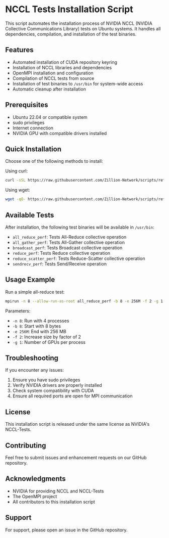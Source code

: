 # NCCL Tests Installation Script

This script automates the installation process of NVIDIA NCCL (NVIDIA Collective Communications Library) tests on Ubuntu systems. It handles all dependencies, compilation, and installation of the test binaries.

## Features

- Automated installation of CUDA repository keyring
- Installation of NCCL libraries and dependencies
- OpenMPI installation and configuration
- Compilation of NCCL tests from source
- Installation of test binaries to `/usr/bin` for system-wide access
- Automatic cleanup after installation

## Prerequisites

- Ubuntu 22.04 or compatible system
- sudo privileges
- Internet connection
- NVIDIA GPU with compatible drivers installed

## Quick Installation

Choose one of the following methods to install:

Using curl:
```bash
curl -sSL https://raw.githubusercontent.com/Zillion-Network/scripts/refs/heads/main/nccl-tests/install_nccl_tests.sh | bash
```

Using wget:
```bash
wget -qO- https://raw.githubusercontent.com/Zillion-Network/scripts/refs/heads/main/nccl-tests/install_nccl_tests.sh | bash
```

## Available Tests

After installation, the following test binaries will be available in `/usr/bin`:

- `all_reduce_perf`: Tests All-Reduce collective operation
- `all_gather_perf`: Tests All-Gather collective operation
- `broadcast_perf`: Tests Broadcast collective operation
- `reduce_perf`: Tests Reduce collective operation
- `reduce_scatter_perf`: Tests Reduce-Scatter collective operation
- `sendrecv_perf`: Tests Send/Receive operation

## Usage Example

Run a simple all-reduce test:
```bash
mpirun -n 8 --allow-run-as-root all_reduce_perf -b 8 -e 256M -f 2 -g 1
```

Parameters:
- `-n 8`: Run with 4 processes
- `-b 8`: Start with 8 bytes
- `-e 256M`: End with 256 MB
- `-f 2`: Increase size by factor of 2
- `-g 1`: Number of GPUs per process

## Troubleshooting

If you encounter any issues:

1. Ensure you have sudo privileges
2. Verify NVIDIA drivers are properly installed
3. Check system compatibility with CUDA
4. Ensure all required ports are open for MPI communication

## License

This installation script is released under the same license as NVIDIA's NCCL-Tests.

## Contributing

Feel free to submit issues and enhancement requests on our GitHub repository.

## Acknowledgments

- NVIDIA for providing NCCL and NCCL-Tests
- The OpenMPI project
- All contributors to this installation script

## Support

For support, please open an issue in the GitHub repository.